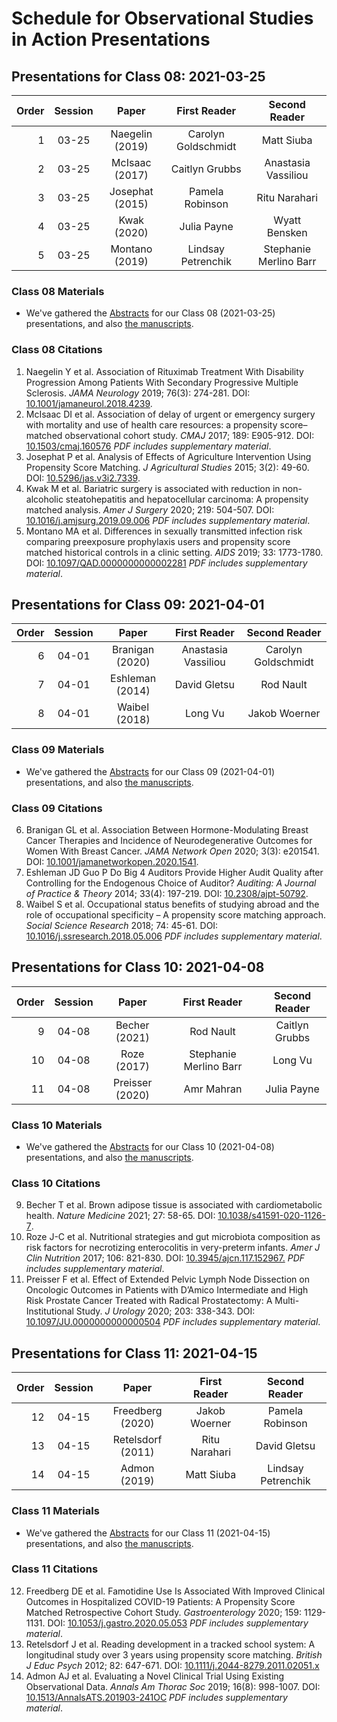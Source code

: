 # Schedule for Observational Studies in Action Presentations

## Presentations for Class 08: 2021-03-25

Order | Session | Paper | First Reader | Second Reader | 
--: | :----------: | :-------------: | :----------------: | :-----------:
1 | 03-25 | Naegelin (2019) | Carolyn Goldschmidt | Matt Siuba 
2 | 03-25 | McIsaac (2017) | Caitlyn Grubbs | Anastasia Vassiliou
3 | 03-25 | Josephat (2015) | Pamela Robinson | Ritu Narahari
4 | 03-25 | Kwak (2020) | Julia Payne | Wyatt Bensken
5 | 03-25 | Montano (2019) | Lindsay Petrenchik | Stephanie Merlino Barr

### Class 08 Materials

- We've gathered the [Abstracts](https://github.com/THOMASELOVE/500-2021/blob/master/osia/materials/abstracts_class08.pdf) for our Class 08 (2021-03-25) presentations, and also [the manuscripts](https://github.com/THOMASELOVE/500-2021/blob/master/osia/materials/class08_full.pdf).

### Class 08 Citations

1. Naegelin Y et al. Association of Rituximab Treatment With Disability Progression Among Patients With Secondary Progressive Multiple Sclerosis. *JAMA Neurology* 2019; 76(3): 274-281. DOI: [10.1001/jamaneurol.2018.4239](https://doi.org/10.1001/jamaneurol.2018.4239).
2. McIsaac DI et al. Association of delay of urgent or emergency surgery with mortality and use of health care resources: a propensity score–matched observational cohort study. *CMAJ* 2017; 189: E905-912. DOI: [10.1503/cmaj.160576](https://doi.org/10.1503/cmaj.160576) *PDF includes supplementary material*.
3. Josephat P et al. Analysis of Effects of Agriculture Intervention Using Propensity Score Matching. *J Agricultural Studies* 2015; 3(2): 49-60. DOI: [10.5296/jas.v3i2.7339](https://doi.org/10.5296/jas.v3i2.7339).
4. Kwak M et al. Bariatric surgery is associated with reduction in non-alcoholic steatohepatitis and hepatocellular carcinoma: A propensity matched analysis. *Amer J Surgery* 2020; 219: 504-507. DOI: [10.1016/j.amjsurg.2019.09.006](https://doi.org/10.1016/j.amjsurg.2019.09.006) *PDF includes supplementary material*.
5. Montano MA et al. Differences in sexually transmitted infection risk comparing preexposure prophylaxis users and propensity score matched historical controls in a clinic setting. *AIDS* 2019; 33: 1773-1780. DOI: [10.1097/QAD.0000000000002281](https://doi.org/10.1097/QAD.0000000000002281) *PDF includes supplementary material*.

## Presentations for Class 09: 2021-04-01

Order | Session | Paper | First Reader | Second Reader | 
--: | :----------: | :-------------: | :----------------: | :-----------:
6 | 04-01 | Branigan (2020) | Anastasia Vassiliou | Carolyn Goldschmidt
7 | 04-01 | Eshleman (2014) | David Gletsu | Rod Nault
8 | 04-01 | Waibel (2018) | Long Vu | Jakob Woerner

### Class 09 Materials

- We've gathered the [Abstracts](https://github.com/THOMASELOVE/500-2021/blob/master/osia/materials/abstracts_class09.pdf) for our Class 09 (2021-04-01) presentations, and also [the manuscripts](https://github.com/THOMASELOVE/500-2021/blob/master/osia/materials/class09_full.pdf).

### Class 09 Citations

6. Branigan GL et al. Association Between Hormone-Modulating Breast Cancer Therapies and Incidence of Neurodegenerative Outcomes for Women With Breast Cancer. *JAMA Network Open* 2020; 3(3): e201541. DOI: [10.1001/jamanetworkopen.2020.1541](https://doi.org/10.1001/jamanetworkopen.2020.1541).
7. Eshleman JD Guo P Do Big 4 Auditors Provide Higher Audit Quality after Controlling for the Endogenous Choice of Auditor? *Auditing: A Journal of Practice & Theory* 2014; 33(4): 197-219. DOI: [10.2308/ajpt-50792](https://doi.org/10.2308/ajpt-50792).
8. Waibel S et al. Occupational status benefits of studying abroad and the role of occupational specificity – A propensity score matching approach. *Social Science Research* 2018; 74: 45-61. DOI: [10.1016/j.ssresearch.2018.05.006](https://doi.org/10.1016/j.ssresearch.2018.05.006) *PDF includes supplementary material*.

## Presentations for Class 10: 2021-04-08

Order | Session | Paper | First Reader | Second Reader | 
--: | :----------: | :-------------: | :----------------: | :-----------:
9 | 04-08 | Becher (2021) | Rod Nault | Caitlyn Grubbs
10 | 04-08 | Roze (2017) | Stephanie Merlino Barr | Long Vu  
11 | 04-08 | Preisser (2020) | Amr Mahran | Julia Payne

### Class 10 Materials

- We've gathered the [Abstracts](https://github.com/THOMASELOVE/500-2021/blob/master/osia/materials/abstracts_class10.pdf) for our Class 10 (2021-04-08) presentations, and also [the manuscripts](https://github.com/THOMASELOVE/500-2021/blob/master/osia/materials/class10_full.pdf).

### Class 10 Citations

9. Becher T et al. Brown adipose tissue is associated with cardiometabolic health. *Nature Medicine* 2021; 27: 58-65. DOI: [10.1038/s41591-020-1126-7](https://doi.org/10.1038/s41591-020-1126-7).
10. Roze J-C et al. Nutritional strategies and gut microbiota composition as risk factors for necrotizing enterocolitis in very-preterm infants. *Amer J Clin Nutrition* 2017; 106: 821-830. DOI: [10.3945/ajcn.117.152967.](https://doi.org/10.3945/ajcn.117.152967.) *PDF includes supplementary material*.
11. Preisser F et al. Effect of Extended Pelvic Lymph Node Dissection on Oncologic Outcomes in Patients with D’Amico Intermediate and High Risk Prostate Cancer Treated with Radical Prostatectomy: A Multi-Institutional Study. *J Urology* 2020; 203: 338-343. DOI: [10.1097/JU.0000000000000504](https://doi.org/10.1097/JU.0000000000000504) *PDF includes supplementary material*. 

## Presentations for Class 11: 2021-04-15

Order | Session | Paper | First Reader | Second Reader | 
--: | :----------: | :-------------: | :----------------: | :-----------:
12 | 04-15 | Freedberg (2020) | Jakob Woerner | Pamela Robinson
13 | 04-15 | Retelsdorf (2011) | Ritu Narahari | David Gletsu
14 | 04-15 | Admon (2019) | Matt Siuba | Lindsay Petrenchik

### Class 11 Materials

- We've gathered the [Abstracts](https://github.com/THOMASELOVE/500-2021/blob/master/osia/materials/abstracts_class11.pdf) for our Class 11 (2021-04-15) presentations, and also [the manuscripts](https://github.com/THOMASELOVE/500-2021/blob/master/osia/materials/class11_full.pdf).

### Class 11 Citations

12. Freedberg DE et al. Famotidine Use Is Associated With Improved Clinical Outcomes in Hospitalized COVID-19 Patients: A Propensity Score Matched Retrospective Cohort Study. *Gastroenterology* 2020; 159: 1129-1131. DOI: [10.1053/j.gastro.2020.05.053](https://doi.org/10.1053/j.gastro.2020.05.053) *PDF includes supplementary material*.
13. Retelsdorf J et al. Reading development in a tracked school system: A longitudinal study over 3 years using propensity score matching. *British J Educ Psych* 2012; 82: 647-671. DOI: [10.1111/j.2044-8279.2011.02051.x](https://doi.org/10.1111/j.2044-8279.2011.02051.x)
14. Admon AJ et al. Evaluating a Novel Clinical Trial Using Existing Observational Data. *Annals Am Thorac Soc* 2019; 16(8): 998-1007. DOI: [10.1513/AnnalsATS.201903-241OC](https://doi.org/10.1513/AnnalsATS.201903-241OC) *PDF includes supplementary material*.
